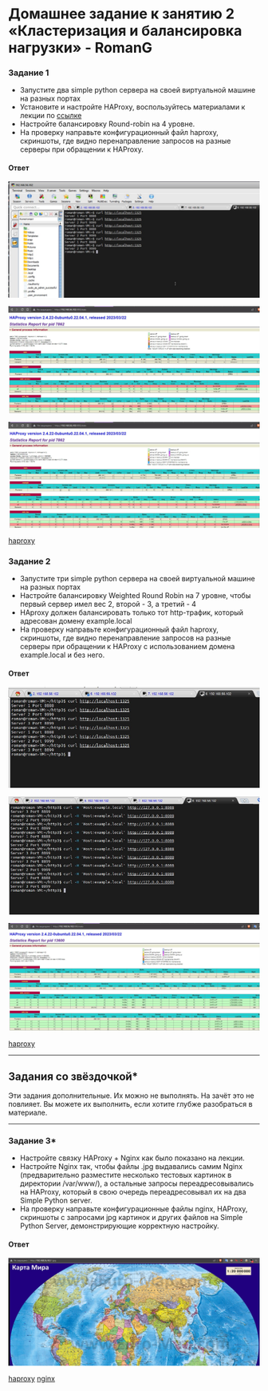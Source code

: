 # Домашнее задание к занятию 2 «Кластеризация и балансировка нагрузки» - RomanG


### Задание 1
- Запустите два simple python сервера на своей виртуальной машине на разных портах
- Установите и настройте HAProxy, воспользуйтесь материалами к лекции по [ссылке](2/)
- Настройте балансировку Round-robin на 4 уровне.
- На проверку направьте конфигурационный файл haproxy, скриншоты, где видно перенаправление запросов на разные серверы при обращении к HAProxy.

#### Ответ

![2task1.1](https://github.com/RomanVol1/fault-tolerance/blob/main/2task1.1.jpg)

![2task1.2](https://github.com/RomanVol1/fault-tolerance/blob/main/2task1.2.jpg)

![2task1.3](https://github.com/RomanVol1/fault-tolerance/blob/main/2task1.3.jpg)

[haproxy](https://github.com/RomanVol1/fault-tolerance/blob/main/2(task1)haproxy.cfg)

### Задание 2
- Запустите три simple python сервера на своей виртуальной машине на разных портах
- Настройте балансировку Weighted Round Robin на 7 уровне, чтобы первый сервер имел вес 2, второй - 3, а третий - 4
- HAproxy должен балансировать только тот http-трафик, который адресован домену example.local
- На проверку направьте конфигурационный файл haproxy, скриншоты, где видно перенаправление запросов на разные серверы при обращении к HAProxy c использованием домена example.local и без него.

#### Ответ

![2task2.1](https://github.com/RomanVol1/fault-tolerance/blob/main/2task2.1.jpg)

![2task2.2](https://github.com/RomanVol1/fault-tolerance/blob/main/2task2.2.jpg)

![2task2.3](https://github.com/RomanVol1/fault-tolerance/blob/main/2task2.3.jpg)

[haproxy](https://github.com/RomanVol1/fault-tolerance/blob/main/2(task2)haproxy.cfg)

---

## Задания со звёздочкой*
Эти задания дополнительные. Их можно не выполнять. На зачёт это не повлияет. Вы можете их выполнить, если хотите глубже разобраться в материале.

---

### Задание 3*
- Настройте связку HAProxy + Nginx как было показано на лекции.
- Настройте Nginx так, чтобы файлы .jpg выдавались самим Nginx (предварительно разместите несколько тестовых картинок в директории /var/www/), а остальные запросы переадресовывались на HAProxy, который в свою очередь переадресовывал их на два Simple Python server.
- На проверку направьте конфигурационные файлы nginx, HAProxy, скриншоты с запросами jpg картинок и других файлов на Simple Python Server, демонстрирующие корректную настройку.

#### Ответ

![2task3](https://github.com/RomanVol1/fault-tolerance/blob/main/2task3.1.jpg)

[haproxy](https://github.com/RomanVol1/fault-tolerance/blob/main/2(task3)haproxy.cfg)
[nginx](https://github.com/RomanVol1/fault-tolerance/blob/main/2(task3)example-http.conf)

